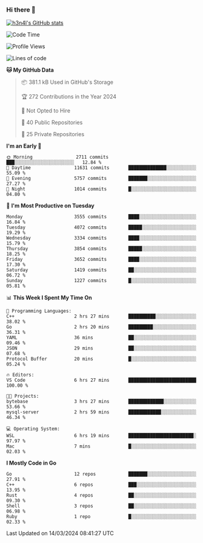 ### Hi there 👋

[![h3n4l's GitHub stats](https://github-readme-stats.vercel.app/api?username=h3n4l&count_private=true&show_icons=true&theme=radical)](https://github.com/h3n4l/github-readme-stats)

<!--START_SECTION:waka-->
![Code Time](http://img.shields.io/badge/Code%20Time-1%2C850%20hrs%207%20mins-blue)

![Profile Views](http://img.shields.io/badge/Profile%20Views-0-blue)

![Lines of code](https://img.shields.io/badge/From%20Hello%20World%20I%27ve%20Written-6.4%20million%20lines%20of%20code-blue)

**🐱 My GitHub Data** 

> 📦 381.1 kB Used in GitHub's Storage 
 > 
> 🏆 272 Contributions in the Year 2024
 > 
> 🚫 Not Opted to Hire
 > 
> 📜 40 Public Repositories 
 > 
> 🔑 25 Private Repositories 
 > 
**I'm an Early 🐤** 

```text
🌞 Morning                2711 commits        ███░░░░░░░░░░░░░░░░░░░░░░   12.84 % 
🌆 Daytime                11631 commits       ██████████████░░░░░░░░░░░   55.09 % 
🌃 Evening                5757 commits        ███████░░░░░░░░░░░░░░░░░░   27.27 % 
🌙 Night                  1014 commits        █░░░░░░░░░░░░░░░░░░░░░░░░   04.80 % 
```
📅 **I'm Most Productive on Tuesday** 

```text
Monday                   3555 commits        ████░░░░░░░░░░░░░░░░░░░░░   16.84 % 
Tuesday                  4072 commits        █████░░░░░░░░░░░░░░░░░░░░   19.29 % 
Wednesday                3334 commits        ████░░░░░░░░░░░░░░░░░░░░░   15.79 % 
Thursday                 3854 commits        █████░░░░░░░░░░░░░░░░░░░░   18.25 % 
Friday                   3652 commits        ████░░░░░░░░░░░░░░░░░░░░░   17.30 % 
Saturday                 1419 commits        ██░░░░░░░░░░░░░░░░░░░░░░░   06.72 % 
Sunday                   1227 commits        █░░░░░░░░░░░░░░░░░░░░░░░░   05.81 % 
```


📊 **This Week I Spent My Time On** 

```text
💬 Programming Languages: 
C++                      2 hrs 27 mins       ██████████░░░░░░░░░░░░░░░   38.02 % 
Go                       2 hrs 20 mins       █████████░░░░░░░░░░░░░░░░   36.31 % 
YAML                     36 mins             ██░░░░░░░░░░░░░░░░░░░░░░░   09.46 % 
JSON                     29 mins             ██░░░░░░░░░░░░░░░░░░░░░░░   07.68 % 
Protocol Buffer          20 mins             █░░░░░░░░░░░░░░░░░░░░░░░░   05.24 % 

🔥 Editors: 
VS Code                  6 hrs 27 mins       █████████████████████████   100.00 % 

🐱‍💻 Projects: 
bytebase                 3 hrs 27 mins       █████████████░░░░░░░░░░░░   53.66 % 
mysql-server             2 hrs 59 mins       ████████████░░░░░░░░░░░░░   46.34 % 

💻 Operating System: 
WSL                      6 hrs 19 mins       ████████████████████████░   97.97 % 
Mac                      7 mins              █░░░░░░░░░░░░░░░░░░░░░░░░   02.03 % 
```

**I Mostly Code in Go** 

```text
Go                       12 repos            ███████░░░░░░░░░░░░░░░░░░   27.91 % 
C++                      6 repos             ███░░░░░░░░░░░░░░░░░░░░░░   13.95 % 
Rust                     4 repos             ██░░░░░░░░░░░░░░░░░░░░░░░   09.30 % 
Shell                    3 repos             ██░░░░░░░░░░░░░░░░░░░░░░░   06.98 % 
Ruby                     1 repo              █░░░░░░░░░░░░░░░░░░░░░░░░   02.33 % 
```




 Last Updated on 14/03/2024 08:41:27 UTC
<!--END_SECTION:waka-->

